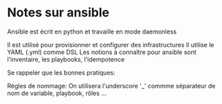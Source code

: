 # Notes sur ansible

Ansible est écrit en python et travaille en mode daemonless


Il est utilisé pour provisionner et configurer des infrastructures
Il utilise le YAML (.yml) comme DSL
Les notions à connaître pour ansible sont l'inventaire, les playbooks, l'idempotence

Se rappeler que les bonnes pratiques:


Règles de nommage:
On utilisera l'underscore '_' commme séparateur de nom de variable, playbook, rôles ...
